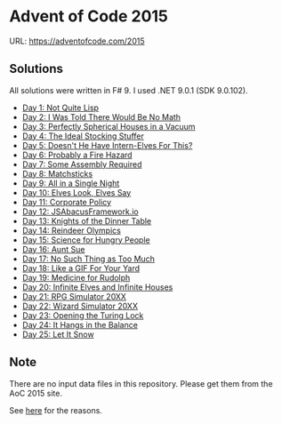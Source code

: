 # Advent of Code 2015

URL: https://adventofcode.com/2015

## Solutions

All solutions were written in F# 9. I used .NET 9.0.1 (SDK 9.0.102).

* [Day 1: Not Quite Lisp](./src/day01/Program.fs)
* [Day 2: I Was Told There Would Be No Math](./src/day02/Program.fs)
* [Day 3: Perfectly Spherical Houses in a Vacuum ](./src/day03/Program.fs)
* [Day 4: The Ideal Stocking Stuffer](./src/day04/Program.fs)
* [Day 5: Doesn't He Have Intern-Elves For This?](./src/day05/Program.fs)
* [Day 6: Probably a Fire Hazard](./src/day06/Program.fs)
* [Day 7: Some Assembly Required](./src/day07/Program.fs)
* [Day 8: Matchsticks](./src/day08/Program.fs)
* [Day 9: All in a Single Night](./src/day09/Program.fs)
* [Day 10: Elves Look, Elves Say](./src/day10/Program.fs)
* [Day 11: Corporate Policy](./src/day11/Program.fs)
* [Day 12: JSAbacusFramework.io](./src/day12/Program.fs)
* [Day 13: Knights of the Dinner Table](./src/day13/Program.fs)
* [Day 14: Reindeer Olympics](./src/day14/Program.fs)
* [Day 15: Science for Hungry People](./src/day15/Program.fs)
* [Day 16: Aunt Sue](./src/day16/Program.fs)
* [Day 17: No Such Thing as Too Much](./src/day17/Program.fs)
* [Day 18: Like a GIF For Your Yard](./src/day18/Program.fs)
* [Day 19: Medicine for Rudolph](./src/day19/Program.fs)
* [Day 20: Infinite Elves and Infinite Houses](./src/day20/Program.fs)
* [Day 21: RPG Simulator 20XX](./src/day21/Program.fs)
* [Day 22: Wizard Simulator 20XX](./src/day22/Program.fs)
* [Day 23: Opening the Turing Lock](./src/day23/Program.fs)
* [Day 24: It Hangs in the Balance](./src/day24/Program.fs)
* [Day 25: Let It Snow](./src/day25/Program.fs)

## Note

There are no input data files in this repository.
Please get them from the AoC 2015 site.

See [here](https://adventofcode.com/about#faq_copying) for the reasons.
